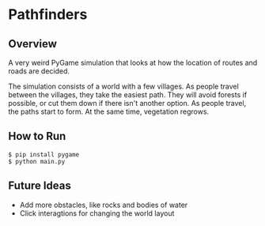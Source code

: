 # Pathfinders

## Overview

A very weird PyGame simulation that looks at how the location of routes and roads are decided.

The simulation consists of a world with a few villages. As people travel between the villages, they take the easiest path. They will avoid forests if possible, or cut them down if there isn't another option. As people travel, the paths start to form. At the same time, vegetation regrows.

## How to Run

```
$ pip install pygame
$ python main.py
```

## Future Ideas
- Add more obstacles, like rocks and bodies of water
- Click interagtions for changing the world layout